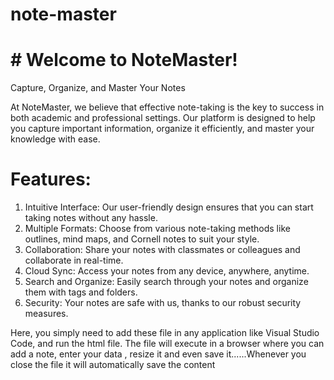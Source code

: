 # note-master
# # Welcome to NoteMaster!

Capture, Organize, and Master Your Notes

At NoteMaster, we believe that effective note-taking is the key to success in both academic and professional settings. Our platform is designed to help you capture important information, organize it efficiently, and master your knowledge with ease.

# Features:

1. Intuitive Interface: Our user-friendly design ensures that you can start taking notes without any hassle.
2. Multiple Formats: Choose from various note-taking methods like outlines, mind maps, and Cornell notes to suit your style.
3. Collaboration: Share your notes with classmates or colleagues and collaborate in real-time.
4. Cloud Sync: Access your notes from any device, anywhere, anytime.
5. Search and Organize: Easily search through your notes and organize them with tags and folders.
6. Security: Your notes are safe with us, thanks to our robust security measures.

Here, you simply need to add these file in any application like Visual Studio Code, and run the html file.
The file will execute in a browser where you can add a note, enter your data , resize it and even save it......Whenever you close the file it will automatically save the content 
